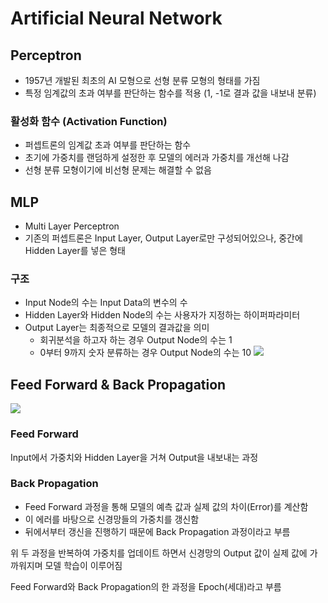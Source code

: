 # Artificial Neural Network

## Perceptron
- 1957년 개발된 최초의 AI 모형으로 선형 분류 모형의 형태를 가짐
- 특정 임계값의 초과 여부를 판단하는 함수를 적용 (1, -1로 결과 값을 내보내 분류)

### 활성화 함수 (Activation Function)
- 퍼셉트론의 임계값 초과 여부를 판단하는 함수
- 초기에 가중치를 랜덤하게 설정한 후 모델의 에러과 가중치를 개선해 나감
- 선형 분류 모형이기에 비선형 문제는 해결할 수 없음

## MLP
- Multi Layer Perceptron
- 기존의 퍼셉트론은 Input Layer, Output Layer로만 구성되어있으나, 중간에 Hidden Layer를 넣은 형태

### 구조
- Input Node의 수는 Input Data의 변수의 수
- Hidden Layer와 Hidden Node의 수는 사용자가 지정하는 하이퍼파라미터
- Output Layer는 최종적으로 모델의 결과값을 의미
    - 회귀분석을 하고자 하는 경우 Output Node의 수는 1
    - 0부터 9까지 숫자 분류하는 경우 Output Node의 수는 10
![](https://deepestdocs.readthedocs.io/en/latest/004_deep_learning_part_2/image/0040_fig0.jpg)


## Feed Forward & Back Propagation
![](https://www.researchgate.net/publication/303744090/figure/fig3/AS:368958596239360@1464977992159/Feedforward-Backpropagation-Neural-Network-architecture.png)

### Feed Forward

Input에서 가중치와 Hidden Layer을 거쳐 Output을 내보내는 과정

### Back Propagation

- Feed Forward 과정을 통해 모델의 예측 값과 실제 값의 차이(Error)를 계산함
- 이 에러를 바탕으로 신경망들의 가중치를 갱신함
- 뒤에서부터 갱신을 진행하기 때문에 Back Propagation 과정이라고 부름


위 두 과정을 반복하여 가중치를 업데이트 하면서 신경망의 Output 값이 실제 값에 가까워지며 모델 학습이 이루어짐

Feed Forward와 Back Propagation의 한 과정을 Epoch(세대)라고 부름
